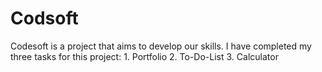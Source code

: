 # Codsoft
Codesoft is a project that aims to develop our skills. I have completed my three tasks for this project: 1. Portfolio  2. To-Do-List  3. Calculator

